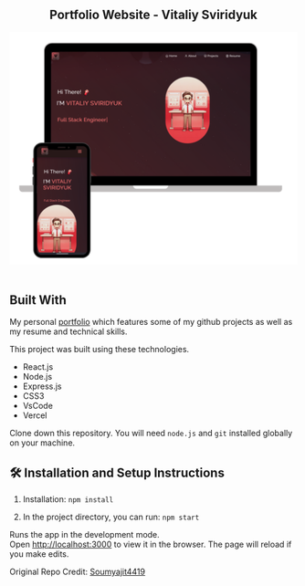 <h2 align="center">
  Portfolio Website - Vitaliy Sviridyuk<br/>
</h2>
<div align="center">
  <img alt="Demo" src="./Images/readme-img-Vitaliy.png" />
</div>

<br/>



## Built With

My personal <a href="https://veathen.github.io/Portfolio" target="_blank">portfolio</a> which features some of my github projects as well as my resume and technical skills.<br/>

This project was built using these technologies.

- React.js
- Node.js
- Express.js
- CSS3
- VsCode
- Vercel


Clone down this repository. You will need `node.js` and `git` installed globally on your machine.

## 🛠 Installation and Setup Instructions

1. Installation: `npm install`

2. In the project directory, you can run: `npm start`

Runs the app in the development mode.\
Open [http://localhost:3000](http://localhost:3000) to view it in the browser.
The page will reload if you make edits.

Original Repo Credit: [Soumyajit4419](https://github.com/soumyajit4419/Portfolio)